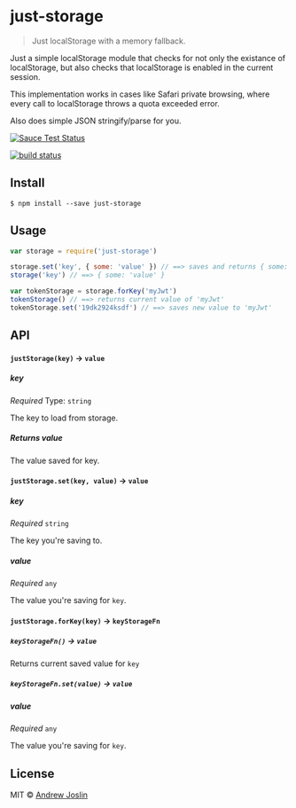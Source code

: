 # just-storage

> Just localStorage with a memory fallback.

Just a simple localStorage module that checks for not only the existance of localStorage, but also checks that localStorage is enabled in the current session.

This implementation works in cases like Safari private browsing, where every call to localStorage throws a quota exceeded error.

Also does simple JSON stringify/parse for you.

[![Sauce Test Status](https://saucelabs.com/browser-matrix/just-storage.svg)](https://saucelabs.com/u/just-storage)

[![build status](https://secure.travis-ci.org/ajoslin/just-storage.png)](http://travis-ci.org/ajoslin/just-storage)

## Install

```
$ npm install --save just-storage
```


## Usage

```js
var storage = require('just-storage')

storage.set('key', { some: 'value' }) // ==> saves and returns { some: 'value' }
storage('key') // ==> { some: 'value' }

var tokenStorage = storage.forKey('myJwt')
tokenStorage() // ==> returns current value of 'myJwt'
tokenStorage.set('19dk2924ksdf') // ==> saves new value to 'myJwt'
```

## API

#### `justStorage(key)` -> `value`

##### key

*Required*
Type: `string`

The key to load from storage.

##### Returns value

The value saved for key.

#### `justStorage.set(key, value)` -> `value`

##### key

*Required* `string`

The key you're saving to.

##### value

*Required* `any`

The value you're saving for `key`.

#### `justStorage.forKey(key)` -> `keyStorageFn`

##### `keyStorageFn()` -> `value`

Returns current saved value for `key`

##### `keyStorageFn.set(value)` -> `value`

##### value

*Required* `any`

The value you're saving for `key`.

## License

MIT © [Andrew Joslin](http://ajoslin.com)
